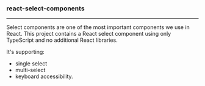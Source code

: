 ### react-select-components

---

Select components are one of the most important components we use in React.
This project contains a React select component using only TypeScript and no additional React libraries.

It's supporting:

- single select
- multi-select
- keyboard accessibility.

